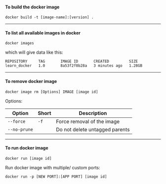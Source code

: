 #### To build the docker image

```
docker build -t [image-name]:[version] .
```
---

#### To list all available images in docker

```
docker images
```

which will give data like this:
```
REPOSITORY     TAG       IMAGE ID       CREATED         SIZE
learn_docker   1.0       8a53f2f0b28a   3 minutes ago   1.28GB
```
---

#### To remove docker image

```
docker image rm [Options] IMAGE [image id]
```

Options:

| Option  | Short | Description |
| ------------- | ------------- | ------------- |
| `--force` | `-f` | Force removal of the image  |
| `--no-prune` |  | Do not delete untagged parents  |

---

#### To run docker image

```
docker run [image id]
```

Run docker image with multiple/ custom ports:
```
docker run -p [NEW PORT]:[APP PORT] [image id]
```
